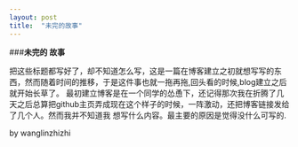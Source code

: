 ```yaml
---
layout: post
title:  "未完的故事"
---
```


###**未完的 故事**

把这些标题都写好了，却不知道怎么写，这是一篇在博客建立之初就想写写的东西，然而随着时间的推移，于是这件事也就一拖再拖,回头看的时候,blog建立之后就开始长草了。
最初建立博客是在一个同学的怂恿下，还记得那次我在折腾了几天之后总算把github主页弄成现在这个样子的时候，一阵激动，还把博客链接发给了几个人。然而我并不知道我
想写什么内容。最主要的原因是觉得没什么可写的.








by wanglinzhizhi
